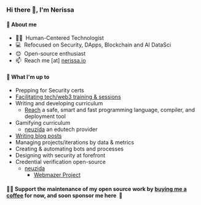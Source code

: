 <h3> Hi there 👋, I'm Nerissa</h3>

#### 📃 About me
- 👩‍💻  &nbsp;Human-Centered Technologist
- 💻  &nbsp;Refocused on Security, DApps, Blockchain and AI DataSci
- 😊  &nbsp;Open-source enthusiast
- 📫  &nbsp;Reach me [at] [nerissa.io](https://www.nerissa.io)

#### 🌱 What I'm up to
- Prepping for Security certs
- [Facilitating tech/web3 training & sessions](https://neuzida.io)
- Writing and developing curriculum 
  - [Reach](https://reach.sh) a safe, smart and fast programming language, compiler, and deployment tool
- Gamifying curriculum 
  - [neuzida](https://neuzida.io) an edutech provider 
- [Writing blog posts](https://nerissa.io) 
- Managing projects/iterations by data & metrics 
- Creating & automating bots and processes
- Designing with security at forefront
- Credential verification open-source 
  - [neuzida](https://neuzida.io)
    - [Webmazer Project](https://neuzida.io)

#### 👩‍💻&nbsp;Support the maintenance of my open source work by [buying me a coffee](https://www.buymeacoffee.com/Nerissa.io ) for now, and soon sponsor me here &nbsp;🤗

